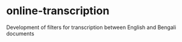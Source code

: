 # online-transcription
Development of filters for transcription between English and Bengali documents
